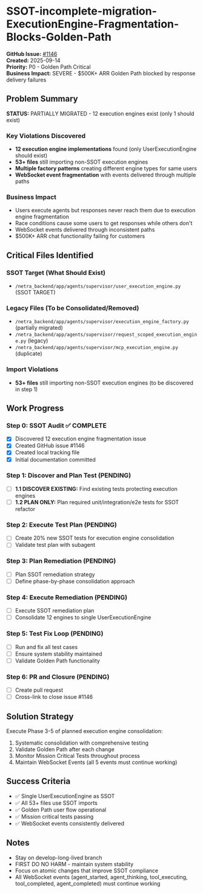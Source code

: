 # SSOT-incomplete-migration-ExecutionEngine-Fragmentation-Blocks-Golden-Path

**GitHub Issue:** [#1146](https://github.com/netra-systems/netra-apex/issues/1146)  
**Created:** 2025-09-14  
**Priority:** P0 - Golden Path Critical  
**Business Impact:** SEVERE - $500K+ ARR Golden Path blocked by response delivery failures

## Problem Summary

**STATUS:** PARTIALLY MIGRATED - 12 execution engines exist (only 1 should exist)

### Key Violations Discovered
- **12 execution engine implementations** found (only UserExecutionEngine should exist)
- **53+ files** still importing non-SSOT execution engines  
- **Multiple factory patterns** creating different engine types for same users
- **WebSocket event fragmentation** with events delivered through multiple paths

### Business Impact
- Users execute agents but responses never reach them due to execution engine fragmentation
- Race conditions cause some users to get responses while others don't  
- WebSocket events delivered through inconsistent paths
- $500K+ ARR chat functionality failing for customers

## Critical Files Identified

### SSOT Target (What Should Exist)
- `/netra_backend/app/agents/supervisor/user_execution_engine.py` (SSOT TARGET)

### Legacy Files (To be Consolidated/Removed)
- `/netra_backend/app/agents/supervisor/execution_engine_factory.py` (partially migrated)
- `/netra_backend/app/agents/supervisor/request_scoped_execution_engine.py` (legacy)
- `/netra_backend/app/agents/supervisor/mcp_execution_engine.py` (duplicate)

### Import Violations
- **53+ files** still importing non-SSOT execution engines (to be discovered in step 1)

## Work Progress

### Step 0: SSOT Audit ✅ COMPLETE
- [x] Discovered 12 execution engine fragmentation issue
- [x] Created GitHub issue #1146
- [x] Created local tracking file
- [x] Initial documentation committed

### Step 1: Discover and Plan Test (PENDING)
- [ ] **1.1 DISCOVER EXISTING:** Find existing tests protecting execution engines
- [ ] **1.2 PLAN ONLY:** Plan required unit/integration/e2e tests for SSOT refactor

### Step 2: Execute Test Plan (PENDING)
- [ ] Create 20% new SSOT tests for execution engine consolidation
- [ ] Validate test plan with subagent

### Step 3: Plan Remediation (PENDING)
- [ ] Plan SSOT remediation strategy
- [ ] Define phase-by-phase consolidation approach

### Step 4: Execute Remediation (PENDING)
- [ ] Execute SSOT remediation plan
- [ ] Consolidate 12 engines to single UserExecutionEngine

### Step 5: Test Fix Loop (PENDING)
- [ ] Run and fix all test cases
- [ ] Ensure system stability maintained
- [ ] Validate Golden Path functionality

### Step 6: PR and Closure (PENDING)
- [ ] Create pull request
- [ ] Cross-link to close issue #1146

## Solution Strategy

Execute Phase 3-5 of planned execution engine consolidation:
1. Systematic consolidation with comprehensive testing
2. Validate Golden Path after each change  
3. Monitor Mission Critical Tests throughout process
4. Maintain WebSocket Events (all 5 events must continue working)

## Success Criteria

- ✅ Single UserExecutionEngine as SSOT
- ✅ All 53+ files use SSOT imports
- ✅ Golden Path user flow operational
- ✅ Mission critical tests passing
- ✅ WebSocket events consistently delivered

## Notes

- Stay on develop-long-lived branch
- FIRST DO NO HARM - maintain system stability
- Focus on atomic changes that improve SSOT compliance
- All WebSocket events (agent_started, agent_thinking, tool_executing, tool_completed, agent_completed) must continue working